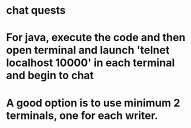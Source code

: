 # chat quests
# For java, execute the code and then open terminal and launch 'telnet localhost 10000' in each terminal and begin to chat
# A good option is to use minimum 2 terminals, one for each writer.
